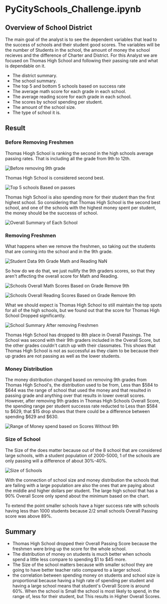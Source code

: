 # PyCitySchools_Challenge.ipynb

## Overview of School District ##

The main goal of the analyst is to see the dependent variables that lead to the success of schools and their student good scores. The variables will be the number of Students in the school, the amount of money the school recieves and the difference of Charter and District. For this Analyst we are focused on Thomas High School and following their passing rate and what is dependable on it.

  * The district summary.
  * The school summary.
  * The top 5 and bottom 5 schools based on success rate
  * The average math score for each grade in each school.
  * The average reading score for each grade in each school.
  * The scores by school spending per student.
  * The amount of the school size.
  * The type of school it is.



## Result ##

### Before Removing Freshmen ###

Thomas Hiogh School is ranking the second in the high schools average passing rates. That is including all the grade from 9th to 12th.

![Before removing 9th grade](https://user-images.githubusercontent.com/100543143/159194322-6c11d96c-ec72-41b4-8927-8a3828b7a7ce.png)

Thomas High School is considered second best.

![Top 5 schools Based on passes](https://user-images.githubusercontent.com/100543143/159194461-272888cc-5119-4c91-a7a9-278f06d42d3d.png)

Thomas high School is also spending more for their student than the first highest school. So considering that Thomas High School is the second best school, and one of the schools with the highest money spent per student, the money should be the successs of school.

![Overall Summary of Each School](https://user-images.githubusercontent.com/100543143/159194674-e8277875-c2e4-444b-bf48-05531eb1b629.png)



### Removing Freshmen ###

What happens when we remove the freshmen, so taking out the students that are coming into the school and in the 9th grade. 

![Student Data 9th Grade Math and Reading NaN](https://user-images.githubusercontent.com/100543143/159194912-402f6765-77d6-4dcb-8de0-d8da3a201073.png)

So how do we do that, we just nullify the 9th graders scores, so that they aren't affecting the overall score for Math and Reading.

![Schools Overall Math Scores Based on Grade Remove 9th](https://user-images.githubusercontent.com/100543143/159195083-fabeaa18-32c8-45e9-8236-967c7aba8819.png)

![Schools Overall Reading Scores Based on Grade Remove 9th](https://user-images.githubusercontent.com/100543143/159195084-a61b853f-9038-47ae-8867-9c8ef2e6ac29.png)

What we should expect is Thomas High School to still maintain the top spots for all of the high schools, but we found out that the score for Thomas High School Dropped significantly.

![School Summary After removing Freshmen](https://user-images.githubusercontent.com/100543143/159195259-8e1e3696-7d62-4600-830a-0bf2384df006.png)

Thomas High School has dropped to 8th place in Overall Passings. The School was second with their 9th graders included in the Overall Score, but the other grades couldn't catch up with their classmates. This shows that Thomas High School is not as successful as they claim to be because their up grades are not passing as well as the lower students.



### Money Distribution ###

The money distribution changed based on removing 9th grades from Thomas High School's, the distribution used to be from, Less than $584 to $644 was the range of school that used the money and that resulted in passing grade and anything over that results in lower overall scores. However, after removing 9th grades in Thomas High Schools Overall Score, the spending range per student successs rate reducted to Less than $584 to $629, that $15 drop shows that there could be a difference between spending $629 and $630.

![Range of Money spend based on Scores Without 9th](https://user-images.githubusercontent.com/100543143/159196063-b7f5bb75-7fde-4ed3-a3c4-d33ea7894a1a.png)



### Size of School ###

The Size of the does matter because out of the 8 school that are considered large schools, with a student population of 2000-5000, 1 of the schools are only passing will a difference of about 30%-40%. 

![Size of Schools](https://user-images.githubusercontent.com/100543143/159196407-8b4d12c5-f36d-4912-8b90-050974c7b8f6.png)

With the connection of school size and money distribution the schools that are failing with a large population are also the ones that are paying about the middle and higher dollars per student. The large high school that has a 90% Overall Score only spend about the minimum based on the chart.

To extend the point smaller schools have a higer success rate with schools having less than 1000 students because 2/2 small schools Overall Passing score was above 89%.



## Summary ##

* Thomas High School dropped their Overall Passing Score because the freshmen were bring up the score for the whole school.
* The distribution of money on students is much better when schools spend a little less compare to spending $1 to $45 more.
* The Size of the school matters because with smaller school they are going to have better teacher ratio compared to a larger school.
* the correlation between spending money on students and school size is proportional because having a high rate of spending per student and having a large school means that student's Overall Score is around 60%. When the school is Small the school is most likely to spend, in the range of, less for their student, but This results in Higher Overall Scores.

